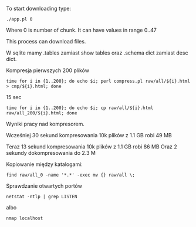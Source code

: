 To start downloading type:

    ./app.pl 0
    
Where 0 is number of chunk. It can have values in range 0..47

This process can download files.

W sqlite mamy .tables zamiast show tables oraz .schema dict zamiast desc dict.

Kompresja pierwszych 200 plików

    time for i in {1..200}; do echo $i; perl compress.pl raw/all/${i}.html > cmp/${i}.html; done
    
15 sec

    time for i in {1..200}; do echo $i; cp raw/all/${i}.html raw/all_200/${i}.html; done

Wyniki pracy nad kompresorem.

Wcześniej 30 sekund kompresowania 10k plików z 1.1 GB robi 49 MB

Teraz 13 sekund kompresowania 10k plików z 1.1 GB robi 86 MB 
Oraz 2 sekundy dokompresowania do 2.3 M

Kopiowanie między katalogami:

    find raw/all_0 -name '*.*' -exec mv {} raw/all \;
    
    
Sprawdzanie otwartych portów

    netstat -ntlp | grep LISTEN
    
albo
    
    nmap localhost